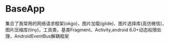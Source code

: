 # BaseApp
集合了我常用的网络请求框架(okgo)，图片加载(glide)、图片选择库(高仿微信)，图片压缩库(tiny)，工具类，基类Fragment、Activity,android 6.0+动态权限处理，AndroidEventBus解耦框架
